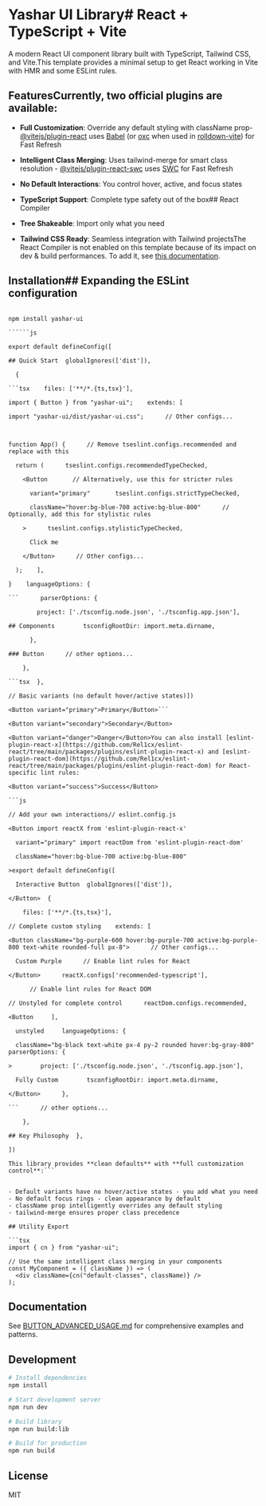 # Yashar UI Library# React + TypeScript + Vite

A modern React UI component library built with TypeScript, Tailwind CSS, and Vite.This template provides a minimal setup to get React working in Vite with HMR and some ESLint rules.

## FeaturesCurrently, two official plugins are available:

- **Full Customization**: Override any default styling with className prop- [@vitejs/plugin-react](https://github.com/vitejs/vite-plugin-react/blob/main/packages/plugin-react) uses [Babel](https://babeljs.io/) (or [oxc](https://oxc.rs) when used in [rolldown-vite](https://vite.dev/guide/rolldown)) for Fast Refresh

- **Intelligent Class Merging**: Uses tailwind-merge for smart class resolution - [@vitejs/plugin-react-swc](https://github.com/vitejs/vite-plugin-react/blob/main/packages/plugin-react-swc) uses [SWC](https://swc.rs/) for Fast Refresh

- **No Default Interactions**: You control hover, active, and focus states

- **TypeScript Support**: Complete type safety out of the box## React Compiler

- **Tree Shakeable**: Import only what you need

- **Tailwind CSS Ready**: Seamless integration with Tailwind projectsThe React Compiler is not enabled on this template because of its impact on dev & build performances. To add it, see [this documentation](https://react.dev/learn/react-compiler/installation).

## Installation## Expanding the ESLint configuration

```````bashIf you are developing a production application, we recommend updating the configuration to enable type-aware lint rules:

npm install yashar-ui

``````js

export default defineConfig([

## Quick Start  globalIgnores(['dist']),

  {

```tsx    files: ['**/*.{ts,tsx}'],

import { Button } from "yashar-ui";    extends: [

import "yashar-ui/dist/yashar-ui.css";      // Other configs...



function App() {      // Remove tseslint.configs.recommended and replace with this

  return (      tseslint.configs.recommendedTypeChecked,

    <Button       // Alternatively, use this for stricter rules

      variant="primary"       tseslint.configs.strictTypeChecked,

      className="hover:bg-blue-700 active:bg-blue-800"      // Optionally, add this for stylistic rules

    >      tseslint.configs.stylisticTypeChecked,

      Click me

    </Button>      // Other configs...

  );    ],

}    languageOptions: {

```      parserOptions: {

        project: ['./tsconfig.node.json', './tsconfig.app.json'],

## Components        tsconfigRootDir: import.meta.dirname,

      },

### Button      // other options...

    },

```tsx  },

// Basic variants (no default hover/active states)])

<Button variant="primary">Primary</Button>```

<Button variant="secondary">Secondary</Button>

<Button variant="danger">Danger</Button>You can also install [eslint-plugin-react-x](https://github.com/Rel1cx/eslint-react/tree/main/packages/plugins/eslint-plugin-react-x) and [eslint-plugin-react-dom](https://github.com/Rel1cx/eslint-react/tree/main/packages/plugins/eslint-plugin-react-dom) for React-specific lint rules:

<Button variant="success">Success</Button>

```js

// Add your own interactions// eslint.config.js

<Button import reactX from 'eslint-plugin-react-x'

  variant="primary" import reactDom from 'eslint-plugin-react-dom'

  className="hover:bg-blue-700 active:bg-blue-800"

>export default defineConfig([

  Interactive Button  globalIgnores(['dist']),

</Button>  {

    files: ['**/*.{ts,tsx}'],

// Complete custom styling    extends: [

<Button className="bg-purple-600 hover:bg-purple-700 active:bg-purple-800 text-white rounded-full px-8">      // Other configs...

  Custom Purple      // Enable lint rules for React

</Button>      reactX.configs['recommended-typescript'],

      // Enable lint rules for React DOM

// Unstyled for complete control      reactDom.configs.recommended,

<Button     ],

  unstyled     languageOptions: {

  className="bg-black text-white px-4 py-2 rounded hover:bg-gray-800"      parserOptions: {

>        project: ['./tsconfig.node.json', './tsconfig.app.json'],

  Fully Custom        tsconfigRootDir: import.meta.dirname,

</Button>      },

```      // other options...

    },

## Key Philosophy  },

])

This library provides **clean defaults** with **full customization control**:```


- Default variants have no hover/active states - you add what you need
- No default focus rings - clean appearance by default
- className prop intelligently overrides any default styling
- tailwind-merge ensures proper class precedence

## Utility Export

```tsx
import { cn } from "yashar-ui";

// Use the same intelligent class merging in your components
const MyComponent = ({ className }) => (
  <div className={cn("default-classes", className)} />
);
```````

## Documentation

See [BUTTON_ADVANCED_USAGE.md](./BUTTON_ADVANCED_USAGE.md) for comprehensive examples and patterns.

## Development

```bash
# Install dependencies
npm install

# Start development server
npm run dev

# Build library
npm run build:lib

# Build for production
npm run build
```

## License

MIT
